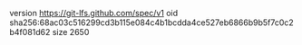 version https://git-lfs.github.com/spec/v1
oid sha256:68ac03c516299cd3b115e084c4b1bcdda4ce527eb6866b9b5f7c0c2b4f081d62
size 2650

